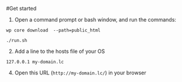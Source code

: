 
#Get started

1. Open a command prompt or bash window, and run the commands:

`wp core download  --path=public_html`

`./run.sh`

2. Add a line to the hosts file of your OS 

`127.0.0.1 my-domain.lc`

4. Open this URL (`http://my-domain.lc/`) in your browser

